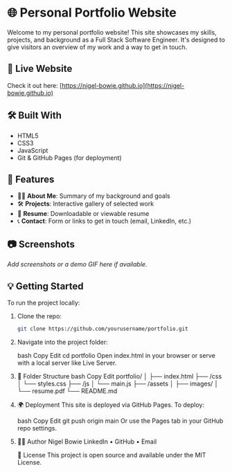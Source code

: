 # 🌐 Personal Portfolio Website

Welcome to my personal portfolio website! This site showcases my skills, projects, and background as a Full Stack Software Engineer. It's designed to give visitors an overview of my work and a way to get in touch.

## 🚀 Live Website

Check it out here: [https://nigel-bowie.github.io](https://nigel-bowie.github.io)

## 🛠️ Built With

- HTML5
- CSS3 
- JavaScript 
- Git & GitHub Pages (for deployment)

## 📁 Features

- 🧑‍💻 **About Me**: Summary of my background and goals
- 🛠️ **Projects**: Interactive gallery of selected work
- 📝 **Resume**: Downloadable or viewable resume
- 📞 **Contact**: Form or links to get in touch (email, LinkedIn, etc.)

## 📷 Screenshots

_Add screenshots or a demo GIF here if available._

## 💡 Getting Started

To run the project locally:

1. Clone the repo:
   ```bash
   git clone https://github.com/yourusername/portfolio.git

2. Navigate into the project folder:

   bash
   Copy
   Edit
   cd portfolio
   Open index.html in your browser or serve with a local server like Live Server.

3. 🧩 Folder Structure
   bash
   Copy
   Edit
   portfolio/
   │
   ├── index.html
   ├── /css
   │   └── styles.css
   ├── /js
   │   └── main.js
   ├── /assets
   │   ├── images/
   │   └── resume.pdf
   └── README.md

4. 🌍 Deployment
   This site is deployed via GitHub Pages. To deploy:

   bash
   Copy
   Edit
   git push origin main
   Or use the Pages tab in your GitHub repo settings.

5. 🙋‍♂️ Author
   Nigel Bowie
   LinkedIn • GitHub • Email

   📄 License
   This project is open source and available under the MIT License.

   
